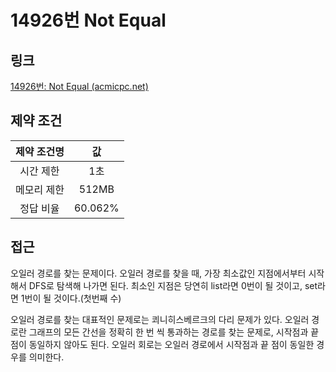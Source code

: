# 14926번 Not Equal

## 링크

[14926번: Not Equal (acmicpc.net)](https://www.acmicpc.net/problem/14926)

## 제약 조건

| 제약 조건명 |   값    |
| :---------: | :-----: |
|  시간 제한  |   1초   |
| 메모리 제한 |  512MB  |
|  정답 비율  | 60.062% |

## 접근

오일러 경로를 찾는 문제이다. 오일러 경로를 찾을 때, 가장 최소값인 지점에서부터 시작해서 DFS로 탐색해 나가면 된다. 최소인 지점은 당연히 list라면 0번이 될 것이고, set라면 1번이 될 것이다.(첫번째 수)

오일러 경로를 찾는 대표적인 문제로는 쾨니히스베르크의 다리 문제가 있다. 오일러 경로란 그래프의 모든 간선을 정확히 한 번 씩 통과하는 경로를 찾는 문제로, 시작점과 끝 점이 동일하지 않아도 된다. 오일러 회로는 오일러 경로에서 시작점과 끝 점이 동일한 경우를 의미한다.
